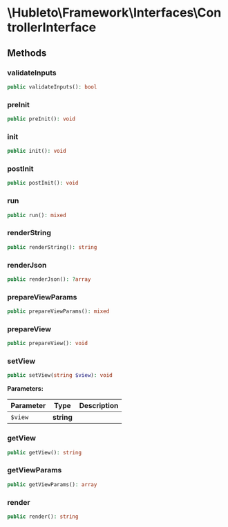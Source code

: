 
# \Hubleto\Framework\Interfaces\ControllerInterface

## Methods

### validateInputs

```php
public validateInputs(): bool
```


### preInit

```php
public preInit(): void
```


### init

```php
public init(): void
```


### postInit

```php
public postInit(): void
```


### run

```php
public run(): mixed
```


### renderString

```php
public renderString(): string
```


### renderJson

```php
public renderJson(): ?array
```


### prepareViewParams

```php
public prepareViewParams(): mixed
```


### prepareView

```php
public prepareView(): void
```


### setView

```php
public setView(string $view): void
```

**Parameters:**

| Parameter | Type       | Description |
|-----------|------------|-------------|
| `$view`   | **string** |             |


### getView

```php
public getView(): string
```


### getViewParams

```php
public getViewParams(): array
```


### render

```php
public render(): string
```

